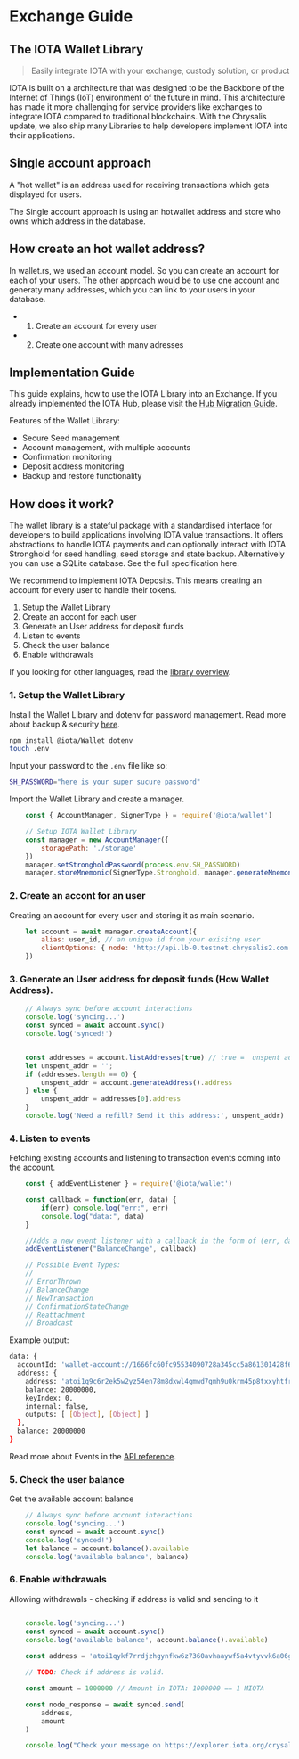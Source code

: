 # Exchange Guide

## The IOTA Wallet Library
> Easily integrate IOTA with your exchange, custody solution, or product

IOTA is built on a architecture that was designed to be the Backbone of the Internet of Things (IoT) environment of the future in mind. This architecture has made it more challenging for service providers like exchanges to integrate IOTA compared to traditional blockchains. With the Chrysalis update, we also ship many Libraries to help developers implement IOTA into their applications.

## Single account approach
A "hot wallet" is an address used for receiving transactions which gets displayed for users. 

The Single account approach is using an hotwallet address and store who owns which address in the database.

## How create an hot wallet address?
In wallet.rs, we used an account model. So you can create an account for each of your users. The other approach would be to use one account and generaty many addresses, which you can link to your users in your database.

- 1. Create an account for every user
- 2. Create one account with many adresses

## Implementation Guide
This guide explains, how to use the IOTA Library into an Exchange. If you already implemented the IOTA Hub, please visit the [Hub Migration Guide](./hub_guide.md).

Features of the Wallet Library:

- Secure Seed management
- Account management, with multiple accounts
- Confirmation monitoring
- Deposit address monitoring
- Backup and restore functionality


## How does it work?
The wallet library is a stateful package with a standardised interface for developers to build applications involving IOTA value transactions. It offers abstractions to handle IOTA payments and can optionally interact with IOTA Stronghold for seed handling, seed storage and state backup. Alternatively you can use a SQLite database. See the full specification here.

We recommend to implement IOTA Deposits. This means creating an account for every user to handle their tokens.

1. Setup the Wallet Library
2. Create an accont for each user
3. Generate an User address for deposit funds
4. Listen to events
5. Check the user balance
6. Enable withdrawals

If you looking for other languages, read the [library overview](library/overview.md).

### 1. Setup the Wallet Library

Install the Wallet Library and dotenv for password management. Read more about backup & security [here](backup_security.md).
```bash
npm install @iota/Wallet dotenv
touch .env
```

Input your password to the `.env` file like so:

```bash
SH_PASSWORD="here is your super sucure password"
```


Import the Wallet Library and create a manager.
```javascript
    const { AccountManager, SignerType } = require('@iota/wallet')

    // Setup IOTA Wallet Library
    const manager = new AccountManager({
        storagePath: './storage'
    })
    manager.setStrongholdPassword(process.env.SH_PASSWORD)
    manager.storeMnemonic(SignerType.Stronghold, manager.generateMnemonic())

```


### 2. Create an accont for an user
Creating an account for every user and storing it as main scenario.
```javascript
    let account = await manager.createAccount({
        alias: user_id, // an unique id from your exisitng user
        clientOptions: { node: 'http://api.lb-0.testnet.chrysalis2.com', localPow: false }
    })
```


### 3. Generate an User address for deposit funds (How Wallet Address).
```javascript
    // Always sync before account interactions
    console.log('syncing...')
    const synced = await account.sync()
    console.log('synced!')


    const addresses = account.listAddresses(true) // true =  unspent addresses
    let unspent_addr = '';
    if (addresses.length == 0) {
        unspent_addr = account.generateAddress().address
    } else {
        unspent_addr = addresses[0].address
    }
    console.log('Need a refill? Send it this address:', unspent_addr)
```

### 4. Listen to events
Fetching existing accounts and listening to transaction events coming into the account.

```javascript
    const { addEventListener } = require('@iota/wallet')

    const callback = function(err, data) {
        if(err) console.log("err:", err)
        console.log("data:", data)
    }

    //Adds a new event listener with a callback in the form of (err, data) => {}. Supported event names:
    addEventListener("BalanceChange", callback)

    // Possible Event Types:
    //
    // ErrorThrown
    // BalanceChange
    // NewTransaction
    // ConfirmationStateChange
    // Reattachment
    // Broadcast

```

Example output:

```bash
data: {
  accountId: 'wallet-account://1666fc60fc95534090728a345cc5a861301428f68a237bea2b5ba0c844988566',
  address: {
    address: 'atoi1q9c6r2ek5w2yz54en78m8dxwl4qmwd7gmh9u0krm45p8txxyhtfry6apvwj',
    balance: 20000000,
    keyIndex: 0,
    internal: false,
    outputs: [ [Object], [Object] ]
  },
  balance: 20000000
}
```

Read more about Events in the [API reference](https://wallet-lib.docs.iota.org/libraries/nodejs/api_reference.html#addeventlistenerevent-cb).

### 5. Check the user balance

Get the available account balance

```javascript
    // Always sync before account interactions
    console.log('syncing...')
    const synced = await account.sync()
    console.log('synced!')
    let balance = account.balance().available
    console.log('available balance', balance)
```

### 6. Enable withdrawals
Allowing withdrawals - checking if address is valid and sending to it

```javascript

    console.log('syncing...')
    const synced = await account.sync()
    console.log('available balance', account.balance().available)
    
    const address = 'atoi1qykf7rrdjzhgynfkw6z7360avhaaywf5a4vtyvvk6a06gcv5y7sksu7n5cs'

    // TODO: Check if address is valid.

    const amount = 1000000 // Amount in IOTA: 1000000 == 1 MIOTA

    const node_response = await synced.send(
        address,
        amount
    ) 

    console.log("Check your message on https://explorer.iota.org/crysalis/message/", node_response.id)
```
